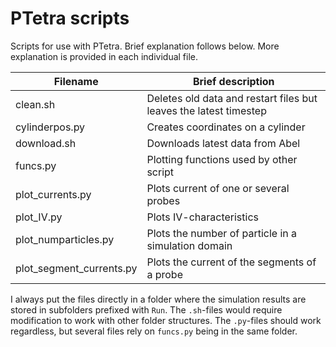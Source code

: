 # PTetra scripts
Scripts for use with PTetra. Brief explanation follows below. More explanation is provided in each individual file.

| Filename                 | Brief description                                                 |
|--------------------------|-------------------------------------------------------------------|
| clean.sh                 | Deletes old data and restart files but leaves the latest timestep |
| cylinderpos.py           | Creates coordinates on a cylinder                                 |
| download.sh              | Downloads latest data from Abel                                   |
| funcs.py                 | Plotting functions used by other script                           |
| plot_currents.py         | Plots current of one or several probes                            |
| plot_IV.py               | Plots IV-characteristics                                          |
| plot_numparticles.py     | Plots the number of particle in a simulation domain               |
| plot_segment_currents.py | Plots the current of the segments of a probe                      |

I always put the files directly in a folder where the simulation results are stored
in subfolders prefixed with `Run`. The `.sh`-files would require modification to work
with other folder structures. The `.py`-files should work regardless, but several
files rely on `funcs.py` being in the same folder.
